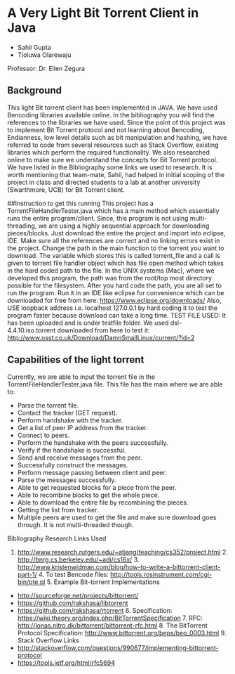 # A Very Light Bit Torrent Client in Java

* Sahil Gupta
* Tioluwa Olarewaju

Professor: Dr. Ellen Zegura

## Background
This light Bit torrent client has been implemented in JAVA. We have used Bencoding libraries available online. In the bibliography you will find the references to the libraries we have used. Since the point of this project was to implement Bit Torrent protocol and not learning about Bencoding, Endianness, low level details such as bit manipulation and hashing, we have referred to code from several resources such as Stack Overflow, existing libraries which perform the required functionality. We also researched online to make sure we understand the concepts for Bit Torrent protocol. We have listed in the Bibliography some links we used to research. It is worth mentioning that team-mate, Sahil, had helped in initial scoping of the project in class and directed students to a lab at another university (Swarthmore, UCB) for Bit Torrent client.

##Instruction to get this running
This project has a TorrentFileHandlerTester.java which has a main method which essentially runs the entire program/client. Since, this program is not using multi-threading, we are using a highly sequential approach for downloading pieces/blocks. Just download the entire the project and import into eclipse, IDE. Make sure all the references are correct and no linking errors exist in the project. Change the path in the main function to the torrent you want to download. The variable which stores this is called torrent_file and a call is given to torrent file handler object which has file open method which takes in the hard coded path to the file. In the UNIX systems (Mac), where we developed this program, the path was from the root/top most directory possible for the filesystem. After you hard code the path, you are all set to run the program. Run it in an IDE like eclipse for convenience which can be downloaded for free from here: https://www.eclipse.org/downloads/
Also, USE loopback address i.e. localhost 127.0.0.1 by hard coding it to test the program faster because download can take a long time.
TEST FILE USED: It has been uploaded and is under testfile folder. We used dsl-4.4.10.iso.torrent downloaded from here to test it: http://www.osst.co.uk/Download/DamnSmallLinux/current/?id=2

## Capabilities of the light torrent
Currently, we are able to input the torrent file in the TorrentFileHandlerTester.java file. This file has the main where we are able to:
* Parse the torrent file.
* Contact the tracker (GET request).
* Perform handshake with the tracker.
* Get a list of peer IP address from the tracker.
* Connect to peers.
* Perform the handshake with the peers successfully.
* Verify if the handshake is successful.
* Send and receive messages from the peer.
* Successfully construct the messages.
* Perform message passing between client and peer.
* Parse the messages successfully.
* Able to get requested blocks for a piece from the peer.
* Able to recombine blocks to get the whole piece.
* Able to download the entire file by recombining the pieces.
* Getting the list from tracker.
* Multiple peers are used to get the file and make sure download goes through. It is not multi-threaded though.

Bibliography
Research Links Used
1. http://www.research.rutgers.edu/~atjang/teaching/cs352/project.html 2. http://bnrg.cs.berkeley.edu/~adj/cs16x/ 3. http://www.kristenwidman.com/blog/how-to-write-a-bittorrent-client-part-1/ 4. To test Bencode files: http://tools.rosinstrument.com/cgi-bin/pte.pl 5. Example Bit-torrent Implementations
* http://sourceforge.net/projects/bittorrent/
* https://github.com/rakshasa/libtorrent
* https://github.com/rakshasa/rtorrent 6. Specification: https://wiki.theory.org/index.php/BitTorrentSpecification 7. RFC: http://jonas.nitro.dk/bittorrent/bittorrent-rfc.html 8. The BitTorrent Protocol Specification: http://www.bittorrent.org/beps/bep_0003.html 9. Stack Overflow Links 
* http://stackoverflow.com/questions/990677/implementing-bittorrent-protocol
* https://tools.ietf.org/html/rfc5694